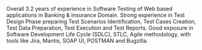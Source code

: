 Overall 3.2 years of experience in Software Testing of Web based applications in Banking & Insurance Domain.
Strong experience in Test Design Phase preparing Test Scenarios Identification, Test Cases Creation, Test Data Preparation, Test Execution and Test Reports.
Good exposure in Software Development Life Cycle (SDLC), STLC, Agile methodology, with tools like Jira, Mantis, SOAP UI, POSTMAN and Bugzilla.
